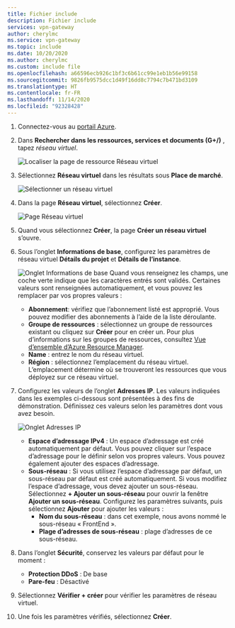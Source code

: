 ```yaml
---
title: Fichier include
description: Fichier include
services: vpn-gateway
author: cherylmc
ms.service: vpn-gateway
ms.topic: include
ms.date: 10/20/2020
ms.author: cherylmc
ms.custom: include file
ms.openlocfilehash: a66596ecb926c1bf3c6b61cc99e1eb1b56e99158
ms.sourcegitcommit: 9826fb9575dcc1d49f16dd8c7794c7b471bd3109
ms.translationtype: HT
ms.contentlocale: fr-FR
ms.lasthandoff: 11/14/2020
ms.locfileid: "92328428"
---
```

1. Connectez-vous au [portail Azure](https://portal.azure.com).
1. Dans **Rechercher dans les ressources, services et documents (G+/)** , tapez *réseau virtuel*.

   ![Localiser la page de ressource Réseau virtuel](./media/vpn-gateway-basic-vnet-rm-portal-include/marketplace.png "Localiser la page de ressource de réseau virtuel")
1. Sélectionnez **Réseau virtuel** dans les résultats sous **Place de marché**.

   ![Sélectionner un réseau virtuel](./media/vpn-gateway-basic-vnet-rm-portal-include/marketplace-results.png "Localiser la page de ressource de réseau virtuel")
1. Dans la page **Réseau virtuel**, sélectionnez **Créer**.

   ![Page Réseau virtuel](./media/vpn-gateway-basic-vnet-rm-portal-include/vnet-click-create.png "Sélectionner Créer")
1. Quand vous sélectionnez **Créer**, la page **Créer un réseau virtuel** s’ouvre.
1. Sous l’onglet **Informations de base**, configurez les paramètres de réseau virtuel **Détails du projet** et **Détails de l’instance**.

   ![Onglet Informations de base](./media/vpn-gateway-basic-vnet-rm-portal-include/basics.png "Onglet Informations de base") Quand vous renseignez les champs, une coche verte indique que les caractères entrés sont validés. Certaines valeurs sont renseignées automatiquement, et vous pouvez les remplacer par vos propres valeurs :

   - **Abonnement**: vérifiez que l’abonnement listé est approprié. Vous pouvez modifier des abonnements à l’aide de la liste déroulante.
   - **Groupe de ressources** : sélectionnez un groupe de ressources existant ou cliquez sur **Créer** pour en créer un. Pour plus d’informations sur les groupes de ressources, consultez [Vue d’ensemble d’Azure Resource Manager](../articles/azure-resource-manager/management/overview.md#resource-groups).
   - **Name** : entrez le nom du réseau virtuel.
   - **Région** : sélectionnez l’emplacement du réseau virtuel. L’emplacement détermine où se trouveront les ressources que vous déployez sur ce réseau virtuel.

1. Configurez les valeurs de l’onglet **Adresses IP**. Les valeurs indiquées dans les exemples ci-dessous sont présentées à des fins de démonstration. Définissez ces valeurs selon les paramètres dont vous avez besoin.

   ![Onglet Adresses IP](./media/vpn-gateway-basic-vnet-rm-portal-include/addresses.png "Onglet Adresses IP")  
   - **Espace d’adressage IPv4** : Un espace d’adressage est créé automatiquement par défaut. Vous pouvez cliquer sur l’espace d’adressage pour le définir selon vos propres valeurs. Vous pouvez également ajouter des espaces d’adressage.
   - **Sous-réseau** : Si vous utilisez l’espace d’adressage par défaut, un sous-réseau par défaut est créé automatiquement. Si vous modifiez l’espace d’adressage, vous devez ajouter un sous-réseau. Sélectionnez **+ Ajouter un sous-réseau** pour ouvrir la fenêtre **Ajouter un sous-réseau**. Configurez les paramètres suivants, puis sélectionnez **Ajouter** pour ajouter les valeurs :
      - **Nom du sous-réseau** : dans cet exemple, nous avons nommé le sous-réseau « FrontEnd ».
      - **Plage d’adresses de sous-réseau** : plage d’adresses de ce sous-réseau.

1. Dans l’onglet **Sécurité**, conservez les valeurs par défaut pour le moment :

   - **Protection DDoS** : De base
   - **Pare-feu** : Désactivé
1. Sélectionnez **Vérifier + créer** pour vérifier les paramètres de réseau virtuel.
1. Une fois les paramètres vérifiés, sélectionnez **Créer**.

